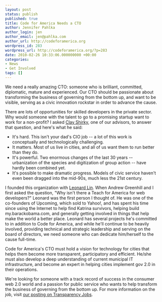 ```yaml
---
layout: post
status: publish
published: true
title: Code for America Needs a CTO
author: Jennifer Pahlka
author_login: jen
author_email: jen@pahlka.com
author_url: http://codeforamerica.org
wordpress_id: 283
wordpress_url: http://codeforamerica.org/?p=283
date: 2010-02-26 10:33:06.000000000 +00:00
categories:
- News
- Get Involved
tags: []
---
```

<div id="_mcePaste" style="position: absolute; left: -10000px; top: 0px; width: 1px; height: 1px; overflow-x: hidden; overflow-y: hidden;">Code for America needs a CTO</div>
<div id="_mcePaste" style="position: absolute; left: -10000px; top: 0px; width: 1px; height: 1px; overflow-x: hidden; overflow-y: hidden;">We need a really amazing CTO: someone who is brilliant, committed, diplomatic, mature and experienced. Our CTO should be passionate about transforming the business of governing from the bottom up, and want to be visible, serving as a civic innovation rockstar in order to advance the cause.</div>
<div id="_mcePaste" style="position: absolute; left: -10000px; top: 0px; width: 1px; height: 1px; overflow-x: hidden; overflow-y: hidden;">There are lots of opportunities for skilled developers in the private sector. Why would someone with the talent to go to a promising startup want to work for a non-profit? I asked Clay Shirky, one of our advisors, to answer that question, and here's what he said:</div>
<div id="_mcePaste" style="position: absolute; left: -10000px; top: 0px; width: 1px; height: 1px; overflow-x: hidden; overflow-y: hidden;">It's hard. This isn't your dad's CIO job -- a lot of this work is conceptually and technologically challenging.</div>
<div id="_mcePaste" style="position: absolute; left: -10000px; top: 0px; width: 1px; height: 1px; overflow-x: hidden; overflow-y: hidden;">It matters. Most of us live in cities, and all of us want them to run better than they do.</div>
<div id="_mcePaste" style="position: absolute; left: -10000px; top: 0px; width: 1px; height: 1px; overflow-x: hidden; overflow-y: hidden;">It's powerful. Two enormous changes of the last 30 years -- urbanization of the species and digitization of group action ‚Äì have hardly been combined yet.</div>
<div id="_mcePaste" style="position: absolute; left: -10000px; top: 0px; width: 1px; height: 1px; overflow-x: hidden; overflow-y: hidden;">It's possible to make dramatic progress. Models of civic service haven't even been dragged into the mid-90s, much less the 21st century.</div>
<div id="_mcePaste" style="position: absolute; left: -10000px; top: 0px; width: 1px; height: 1px; overflow-x: hidden; overflow-y: hidden;">I founded this organization with Leonard Lin. When Andrew Greenhill and I first asked the question ‚ÄúWhy isn't there a Teach for America for web developers?‚Äù Leonard was the first person I thought of. He was one of the co-founders of Upcoming, which sold to Yahoo!, and has spent his time since using the Internet to help find Katrina survivors, helping build my.barackobama.com, and generally getting involved in things that help make the world a better place. Leonard has several projects he's committed to in addition to Code for America, and while he'll continue to be heavily involved, providing technical and strategic leadership and serving on the board of directors, we need someone who can dedicate him/herself to the cause full-time.</div>
<div id="_mcePaste" style="position: absolute; left: -10000px; top: 0px; width: 1px; height: 1px; overflow-x: hidden; overflow-y: hidden;">Code for America's CTO must hold a vision for technology for cities that helps them become more transparent, participatory and efficient. He/she must also develop a deep understanding of current municipal IT infrastructure, and become an expert in helping cities implement gov 2.0 in their operations.</div>
<div id="_mcePaste" style="position: absolute; left: -10000px; top: 0px; width: 1px; height: 1px; overflow-x: hidden; overflow-y: hidden;">We're looking for someone with a track record of success in the consumer web 2.0 world and a passion for public service who wants to help transform the business of governing from the bottom up. For more information on the job, visit our posting on Transparency Jobs.</div>
We need a really amazing CTO: someone who is brilliant, committed, diplomatic, mature and experienced. Our CTO should be passionate about transforming the business of governing from the bottom up, and want to be visible, serving as a civic innovation rockstar in order to advance the cause.

There are lots of opportunities for skilled developers in the private sector. Why would someone with the talent to go to a promising startup want to work for a non-profit? I asked <a href="www.shirky.com">Clay Shirky</a>, one of our advisors, to answer that question, and here's what he said:
<ul>
	<li>It's hard. This isn't your dad's CIO job -- a lot of this work is conceptually and technologically challenging.</li>
	<li>It matters. Most of us live in cities, and all of us want them to run better than they do.</li>
	<li>It's powerful. Two enormous changes of the last 30 years -- urbanization of the species and digitization of group action -- have hardly been combined yet.</li>
	<li>It's possible to make dramatic progress. Models of civic service haven't even been dragged into the mid-90s, much less the 21st century.</li>
</ul>
I founded this organization with <a href="http://randomfoo.net/">Leonard Lin</a>. When Andrew Greenhill and I first asked the question, "Why isn't there a Teach for America for web developers?" Leonard was the first person I thought of. He was one of the co-founders of Upcoming, which sold to Yahoo!, and has spent his time since using the Internet to help find Katrina survivors, helping build my.barackobama.com, and generally getting involved in things that help make the world a better place. Leonard has several projects he's committed to in addition to Code for America, and while he'll continue to be heavily involved, providing technical and strategic leadership and serving on the board of directors, we need someone who can dedicate him/herself to the cause full-time.

Code for America's CTO must hold a vision for technology for cities that helps them become more transparent, participatory and efficient. He/she must also develop a deep understanding of current municipal IT infrastructure, and become an expert in helping cities implement gov 2.0 in their operations.

We're looking for someone with a track record of success in the consumer web 2.0 world and a passion for public service who wants to help transform the business of governing from the bottom up. For more information on the job, visit <a href="http://transparencyjobs.com/jobs/109/">our posting on Transparency Jobs</a>.

